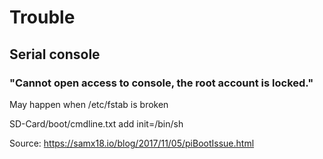 # Trouble

## Serial console

### "Cannot open access to console, the root account is locked." 

May happen when /etc/fstab is broken 

SD-Card/boot/cmdline.txt add init=/bin/sh

Source: https://samx18.io/blog/2017/11/05/piBootIssue.html